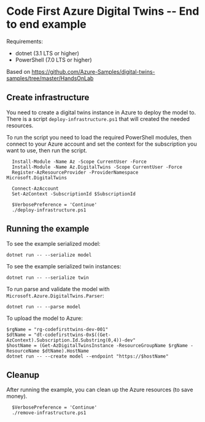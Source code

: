 Code First Azure Digital Twins -- End to end example
====================================================

Requirements:

* dotnet (3.1 LTS or higher)
* PowerShell (7.0 LTS or higher)

Based on https://github.com/Azure-Samples/digital-twins-samples/tree/master/HandsOnLab

Create infrastructure
---------------------

You need to create a digital twins instance in Azure to deploy the model to. There is a
script `deploy-infrastructure.ps1` that will created the needed resources.

To run the script you need to load the required PowerShell modules, then connect to your
Azure account and set the context for the subscription you want to use, then run the
script.

``` pwsh
  Install-Module -Name Az -Scope CurrentUser -Force
  Install-Module -Name Az.DigitalTwins -Scope CurrentUser -Force
  Register-AzResourceProvider -ProviderNamespace Microsoft.DigitalTwins
  
  Connect-AzAccount
  Set-AzContext -SubscriptionId $SubscriptionId
  
  $VerbosePreference = 'Continue'
  ./deploy-infrastructure.ps1
```

Running the example
-------------------

To see the example serialized model:

```
dotnet run -- --serialize model
```

To see the example serialized twin instances:

```
dotnet run -- --serialize twin
```

To run parse and validate the model with `Microsoft.Azure.DigitalTwins.Parser`: 

```
dotnet run -- --parse model
```

To upload the model to Azure:

``` pwsh
$rgName = "rg-codefirsttwins-dev-001"
$dtName = "dt-codefirsttwins-0x$((Get-AzContext).Subscription.Id.Substring(0,4))-dev"
$hostName = (Get-AzDigitalTwinsInstance -ResourceGroupName $rgName -ResourceName $dtName).HostName
dotnet run -- --create model --endpoint "https://$hostName"
```


Cleanup
-------

After running the example, you can clean up the Azure resources (to save money).

``` pwsh
  $VerbosePreference = 'Continue'
  ./remove-infrastructure.ps1
```


